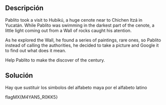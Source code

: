 ## Descripción 
Pablito took a visit to Hubikú, a huge cenote near to Chichen Itzá in Yucatán. While Pablito was swimming in the darkest part of the cenote, a little light coming out from a Wall of rocks caught his atention.

As he explored the Wall, he found a series of paintings, rare ones, so Pablito instead of calling the authorities, he decided to take a picture and Google it to find out what does it mean.

Help Pablito to make the discover of the century.

## Solución
Hay que sustituir los simbolos del alfabeto maya por el alfabeto latino

flagMX{M4YAN5_R0KK5}
